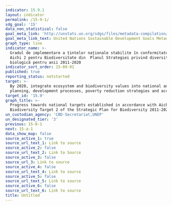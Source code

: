 ```yaml
---
indicator: 15.9.1
layout: indicator
permalink: /15-9-1/
sdg_goal: '15'
data_non_statistical: false
goal_meta_link: 'http://unstats.un.org/sdgs/files/metadata-compilation/Metadata-Goal-15.pdf'
goal_meta_link_text: United Nations Sustainable Development Goals Metadata (pdf 456kB)
graph_type: line
indicator_name: >-
  Gradul de implementare a țintelor naționale stabilite în conformitate cu Ținta
  Aichi 2 pentru Biodiversitate din  Planul Strategiei privind diversitatea
  biologică pentru anii 2011-2020
indicator_sort_order: 15-09-01
published: true
reporting_status: notstarted
target: >-
  By 2020, integrate ecosystem and biodiversity values into national and local
  planning, development processes, poverty reduction strategies and accounts
target_id: '15.9'
graph_title: >-
  Progress towards national targets established in accordance with Aichi
  Biodiversity Target 2 of the Strategic Plan for Biodiversity 2011-2020
un_custodian_agency: 'CBD-Secretariat,UNEP'
un_designated_tier: '3'
previous: 15-8-1
next: 15-a-1
data_show_map: false
source_active_1: true
source_url_text_1: Link to source
source_active_2: false
source_url_text_2: Link to Source
source_active_3: false
source_url_3: Link to source
source_active_4: false
source_url_text_4: Link to source
source_active_5: false
source_url_text_5: Link to source
source_active_6: false
source_url_text_6: Link to source
title: Untitled
---
```

